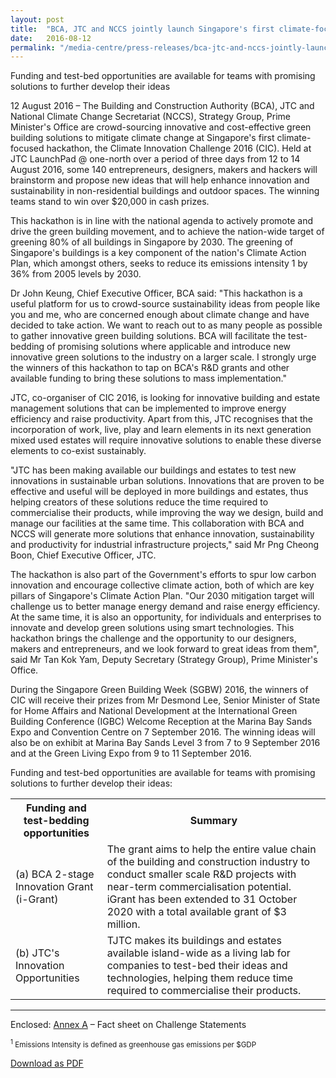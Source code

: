 ```yaml
---
layout: post
title:  "BCA, JTC and NCCS jointly launch Singapore's first climate-focused hackathon for green solutions"
date:   2016-08-12
permalink: "/media-centre/press-releases/bca-jtc-and-nccs-jointly-launch-singapore's-first-climate-focused-hackathon-for-green-solutions"
---
```


Funding and test-bed opportunities are available for teams with promising solutions to further develop their ideas

12 August 2016 – The Building and Construction Authority (BCA), JTC and National Climate Change Secretariat (NCCS), Strategy Group, Prime Minister's Office are crowd-sourcing innovative and cost-effective green building solutions to mitigate climate change at Singapore's first climate-focused hackathon, the Climate Innovation Challenge 2016 (CIC). Held at JTC LaunchPad @ one-north over a period of three days from 12 to 14 August 2016, some 140 entrepreneurs, designers, makers and hackers will brainstorm and propose new ideas that will help enhance innovation and sustainability in non-residential buildings and outdoor spaces. The winning teams stand to win over $20,000 in cash prizes.

This hackathon is in line with the national agenda to actively promote and drive the green building movement, and to achieve the nation-wide target of greening 80% of all buildings in Singapore by 2030. The greening of Singapore's buildings is a key component of the nation's Climate Action Plan, which amongst others, seeks to reduce its emissions intensity 1 by 36% from 2005 levels by 2030.

Dr John Keung, Chief Executive Officer, BCA said: "This hackathon is a useful platform for us to crowd-source sustainability ideas from people like you and me, who are concerned enough about climate change and have decided to take action. We want to reach out to as many people as possible to gather innovative green building solutions. BCA will facilitate the test-bedding of promising solutions where applicable and introduce new innovative green solutions to the industry on a larger scale. I strongly urge the winners of this hackathon to tap on BCA's R&D grants and other available funding to bring these solutions to mass implementation."

JTC, co-organiser of CIC 2016, is looking for innovative building and estate management solutions that can be implemented to improve energy efficiency and raise productivity. Apart from this, JTC recognises that the incorporation of work, live, play and learn elements in its next generation mixed used estates will require innovative solutions to enable these diverse elements to co-exist sustainably.

"JTC has been making available our buildings and estates to test new innovations in sustainable urban solutions. Innovations that are proven to be effective and useful will be deployed in more buildings and estates, thus helping creators of these solutions reduce the time required to commercialise their products, while improving the way we design, build and manage our facilities at the same time. This collaboration with BCA and NCCS will generate more solutions that enhance innovation, sustainability and productivity for industrial infrastructure projects," said Mr Png Cheong Boon, Chief Executive Officer, JTC.

The hackathon is also part of the Government's efforts to spur low carbon innovation and encourage collective climate action, both of which are key pillars of Singapore's Climate Action Plan. "Our 2030 mitigation target will challenge us to better manage energy demand and raise energy efficiency. At the same time, it is also an opportunity, for individuals and enterprises to innovate and develop green solutions using smart technologies. This hackathon brings the challenge and the opportunity to our designers, makers and entrepreneurs, and we look forward to great ideas from them", said Mr Tan Kok Yam, Deputy Secretary (Strategy Group), Prime Minister's Office.

During the Singapore Green Building Week (SGBW) 2016, the winners of CIC will receive their prizes from Mr Desmond Lee, Senior Minister of State for Home Affairs and National Development at the International Green Building Conference (IGBC) Welcome Reception at the Marina Bay Sands Expo and Convention Centre on 7 September 2016. The winning ideas will also be on exhibit at Marina Bay Sands Level 3 from 7 to 9 September 2016 and at the Green Living Expo from 9 to 11 September 2016.

Funding and test-bed opportunities are available for teams with promising solutions to further develop their ideas:

<table class="table-h">
  <tr>
    <th>Funding and test-bedding opportunities</th>
    <th>Summary</th>
  </tr>
  <tr>
    <td>(a) BCA 2-stage Innovation Grant (i-Grant)</td>
    <td>The grant aims to help the entire value chain of the building and construction industry to conduct smaller scale R&D projects with near-term commercialisation potential. iGrant has been extended to 31 October 2020 with a total available grant of $3 million.</td>
  </tr>
  <tr>
    <td>(b) JTC's Innovation Opportunities</td>
    <td>TJTC makes its buildings and estates available island-wide as a living lab for companies to test-bed their ideas and technologies, helping them reduce time required to commercialise their products.</td>
  </tr>
  </table>
  
  ---
  Enclosed:
[Annex A](https://github.com/isomerpages/isomerpages-stratgroup/raw/master/images/Press%20Release%20images/press_cic_annexa.pdf) – Fact sheet on Challenge Statements

<sub><sup>1</sup> Emissions Intensity is defined as greenhouse gas emissions per $GDP</sup>

[Download as PDF](https://github.com/isomerpages/isomerpages-stratgroup/raw/master/images/Press%20Release%20images/PDFs/bca-jtc-and-nccs-jointly-launch-singapore's-first-climate-focused-hackathon-for-green-solutions.pdf)
